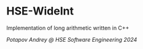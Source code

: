 # HSE-WideInt

Implementation of long arithmetic written in C++

_Potapov Andrey @ HSE Software Engineering 2024_
